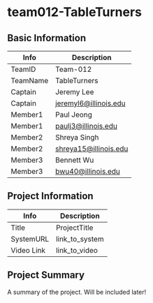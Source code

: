 # team012-TableTurners

## Basic Information
| Info     | Description           |
|----------|-----------------------|
| TeamID   | Team-012              |
| TeamName | TableTurners          |
| Captain  | Jeremy Lee            |
| Captain  | jeremyl6@illinois.edu |
| Member1  | Paul Jeong            |
| Member1  | paulj3@illinois.edu   |
| Member2  | Shreya Singh          |
| Member2  | shreya15@illinois.edu |
| Member3  | Bennett Wu            |
| Member3  | bwu40@illinois.edu    |

## Project Information
| Info       | Description    |
|------------|----------------|
| Title      | ProjectTitle   |
| SystemURL  | link_to_system |
| Video Link | link_to_video  |

## Project Summary
A summary of the project. Will be included later!
